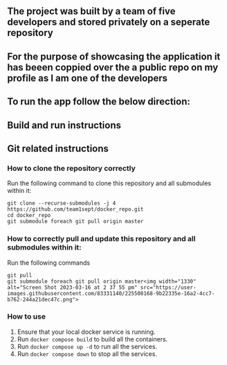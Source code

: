 ## The project was built by a team of five developers and stored privately on a seperate repository  
## For the purpose of showcasing the application it has beeen coppied over the a public repo on my profile as I am one of the developers
## To run the app follow the below direction:



## Build and run instructions

## Git related instructions
### How to clone the repository correctly
Run the following command to clone this repository and all submodules within it:
```
git clone --recurse-submodules -j 4 https://github.com/team1sept/docker_repo.git
cd docker_repo
git submodule foreach git pull origin master
```

### How to correctly pull and update this repository and all submodules within it:
Run the following commands
```
git pull
git submodule foreach git pull origin master<img width="1330" alt="Screen Shot 2023-03-16 at 2 37 55 pm" src="https://user-images.githubusercontent.com/83331140/225508168-9b22335e-16a2-4cc7-b762-244a21dec47c.png">

```

### How to use
1. Ensure that your local docker service is running.
2. Run `docker compose build` to build all the containers.
2. Run `docker compose up -d` to run all the services.
3. Run `docker compose down` to stop all the services.
